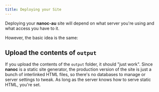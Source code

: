 ```yaml
---
title: Deploying your Site
---
```


Deploying your **nanoc-au** site will depend on what server you're using and what access you have to it.

However, the basic idea is the same:

## Upload the contents of `output`

If you upload the contents of the `output` folder, it should "just work". Since **nanoc** is a static site generator, the production version of the site is just a bunch of interlinked HTML files, so there's no databases to manage or server settings to tweak. As long as the server knows how to serve static HTML, you're set.